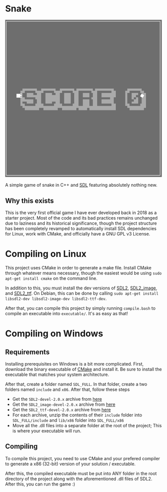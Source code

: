 # Snake
![Preview of game](preview/Snake.gif)

A simple game of snake in C++ and [SDL](https://www.libsdl.org/) featuring absolutely nothing new. 

## Why this exists
This is the very first official game I have ever developed back in 2018 as a starter project. Most of the code and its bad practices remains unchanged due to laziness and its historical significance, though the project structure has been completely revamped to automatically install SDL dependencies for Linux, work with CMake, and officially have a GNU GPL v3 License.

# Compiling on Linux
This project uses CMake in order to generate a make file. Install CMake through whatever means necessary, though the easiest would be using `sudo apt-get install cmake` on the command line. 

In addition to this, you must install the dev versions of [SDL2](https://www.libsdl.org/), [SDL2_image](https://www.libsdl.org/projects/SDL_image/), and [SDL2_ttf](https://www.libsdl.org/projects/SDL_ttf/). On Debian, this can be done by calling `sudo apt-get install libsdl2-dev libsdl2-image-dev libsdl2-ttf-dev`. 

After that, you can compile this project by simply running `compile.bash` to compile an executable into `executable/`. It's as easy as that! 

# Compiling on Windows
## Requirements
Installing prerequisites on Windows is a bit more complicated. First, download the binary executable of [CMake](https://cmake.org/) and install it. Be sure to install the executable that matches your system architecture.

After that, create a folder named `SDL_FULL`. In that folder, create a two folders named `include` and `x86`. After that, follow these steps
* Get the `SDL2-devel-2.0.x` archive from [here](https://www.libsdl.org/release/)
* Get the `SDL2_image-devel-2.0.x` archive from [here](https://www.libsdl.org/projects/SDL_image/release/)
* Get the `SDL2_ttf-devel-2.0.x` archive from [here](https://www.libsdl.org/projects/SDL_ttf/release/)
* For each archive, unzip the contents of their `include` folder into `SDL_FULL/include` and `lib/x86` folder into `SDL_FULL/x86`
* Move all the .dll files into a separate folder at the root of the project; This is where your executable will run. 

## Compiling
To compile this project, you need to use CMake and your prefered compiler to generate a x86 (32-bit) version of your solution / executable. 

After this, the compiled executable must be put into ANY folder in the root directory of the project along with the aforementioned .dll files of SDL2. After this, you can run the game :)
